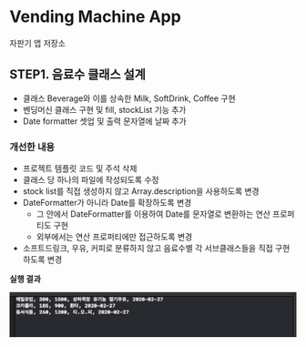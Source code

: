 # Vending Machine App

자판기 앱 저장소

## STEP1. 음료수 클래스 설계

* 클래스 Beverage와 이를 상속한 Milk, SoftDrink, Coffee 구현
* 벤딩머신 클래스 구현 및 fill, stockList 기능 추가
* Date formatter 셋업 및 출력 문자열에 날짜 추가

### 개선한 내용

* 프로젝트 템플릿 코드 및 주석 삭제
* 클래스 당 하나의 파일에 작성되도록 수정
* stock list를 직접 생성하지 않고 Array.description을 사용하도록 변경
* DateFormatter가 아니라 Date를 확장하도록 변경
    * 그 안에서 DateFormatter를 이용하여 Date를 문자열로 변환하는 연산 프로퍼티도 구현
    * 외부에서는 연산 프로퍼티에만 접근하도록 변경
* 소프트드링크, 우유, 커피로 분류하지 않고 음료수별 각 서브클래스들을 직접 구현하도록 변경

**실행 결과**

![step1_result](step1_result.png)

